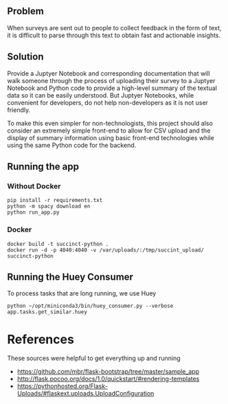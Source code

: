 ## Problem
When surveys are sent out to people to collect feedback in the form of text, it is difficult to parse through this text to obtain fast and actionable insights.

## Solution
Provide a Juptyer Notebook and corresponding documentation that will walk someone through the process of uploading their survey to a Juptyer Notebook and Python code to provide a high-level summary of the textual data so it can be easily understood. But Juptyer Notebooks, while convenient for developers, do not help non-developers as it is not user friendly.

To make this even simpler for non-technologists, this project should also consider an extremely simple front-end to allow for CSV upload and the display of summary information using basic front-end technologies while using the same Python code for the backend.


## Running the app
### Without Docker
```
pip install -r requirements.txt
python -m spacy download en
python run_app.py
```

### Docker
```
docker build -t succinct-python .
docker run -d -p 4040:4040 -v /var/uploads/:/tmp/succint_upload/ succinct-python
```


## Running the Huey Consumer
To process tasks that are long running, we use Huey
```
python ~/opt/miniconda3/bin/huey_consumer.py --verbose app.tasks.get_similar.huey
```

# References
These sources were helpful to get everything up and running
- https://github.com/mbr/flask-bootstrap/tree/master/sample_app
- http://flask.pocoo.org/docs/1.0/quickstart/#rendering-templates
- https://pythonhosted.org/Flask-Uploads/#flaskext.uploads.UploadConfiguration
